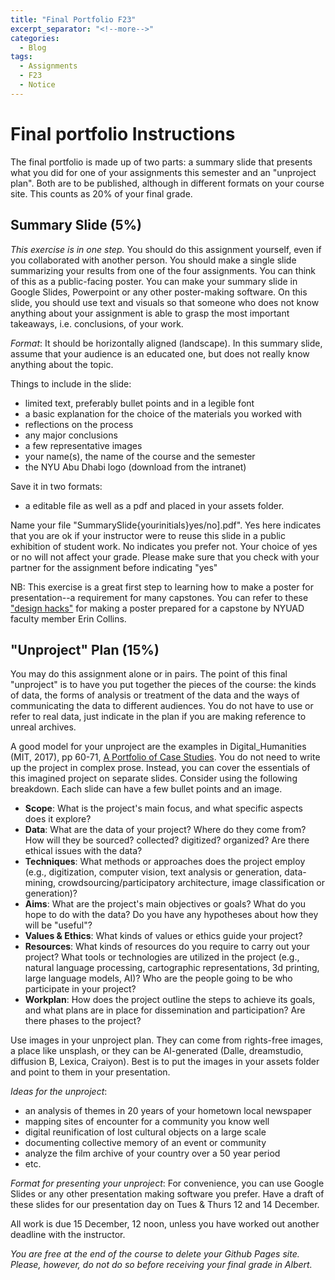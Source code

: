 ```yaml
---
title: "Final Portfolio F23"
excerpt_separator: "<!--more-->"
categories:
  - Blog
tags:
  - Assignments
  - F23
  - Notice
---
```


# Final portfolio Instructions

The final portfolio is made up of two parts: a summary slide that presents what you did for one of your assignments this semester and an "unproject plan". Both are to be published, although in different formats on your course site. This counts as 20% of your final grade. 

## Summary Slide (5%)

*This exercise is in one step.* You should do this assignment yourself, even if you collaborated with another person. You should make a single slide summarizing your results from one of the four assignments. You can think of this as a public-facing poster. You can make your summary slide in Google Slides, Powerpoint or any other poster-making software. On this slide, you should use text and visuals so that someone who does not know anything about your assignment is able to grasp the most important takeaways, i.e. conclusions, of your work. 

*Format*: It should be horizontally aligned (landscape).  In this summary slide, assume that your audience is an educated one, but does not really know anything about the topic. 

Things to include in the slide:

- limited text, preferably bullet points and in a legible font
- a basic explanation for the choice of the materials you worked with
- reflections on the process
- any major conclusions
- a few representative images
- your name(s), the name of the course and the semester
- the NYU Abu Dhabi logo (download from the intranet) 

Save it in two formats: 
- a editable file as well as a pdf and placed in your assets folder.

Name your file "SummarySlide{yourinitials}yes/no].pdf". Yes here indicates that you are ok if your instructor were to reuse this slide in a public exhibition of student work. No indicates you prefer not. Your choice of yes or no will not affect your grade. Please make sure that you check with your partner for the assignment before indicating "yes"

NB: This exercise is a great first step to learning how to make a poster for presentation--a requirement for many capstones. You can refer to these ["design hacks"](https://drive.google.com/file/d/1l3oRLjaZn__7xkFrHhafvwbNDT7Llfu6/view?usp=share_link) for making a poster prepared for a capstone by NYUAD faculty member Erin Collins.


##  "Unproject" Plan (15%)

You may do this assignment alone or in pairs. The point of this final "unproject" is to have you put together the pieces of the course: the kinds of data, the forms of analysis or treatment of the data and the ways of communicating the data to different audiences. You do not have to use or refer to real data, just indicate in the plan if you are making reference to unreal archives. 

A good model for your unproject are the examples in Digital_Humanities (MIT, 2017), pp 60-71, [A Portfolio of Case Studies](https://direct.mit.edu/books/book/5346/chapter/3837846/EMERGING-METHODS-AND-GENRES). You do not need to write up the project in complex prose. Instead, you can cover the essentials of this imagined project on separate slides.  Consider using the following breakdown. Each slide can have a few bullet points and an image.

- **Scope**: What is the project's main focus, and what specific aspects does it explore?
- **Data**: What are the data of your project? Where do they come from? How will they be sourced? collected? digitized? organized? Are there ethical issues with the data? 
- **Techniques**: What methods or approaches does the project employ (e.g., digitization, computer vision, text analysis or generation, data-mining, crowdsourcing/participatory architecture, image classification or generation)?
- **Aims**: What are the project's main objectives or goals? What do you hope to do with the data? Do you have any hypotheses about how they will be "useful"? 
- **Values & Ethics**: What kinds of values or ethics guide your project?
- **Resources**: What kinds of resources do you require to carry out your project? What tools or technologies are utilized in the project (e.g., natural language processing, cartographic representations, 3d printing, large language models, AI)? Who are the people going to be who participate in your project?
- **Workplan**: How does the project outline the steps to achieve its goals, and what plans are in place for dissemination and participation? Are there phases to the project?  

Use images in your unproject plan. They can come from rights-free images, a place like unsplash, or they can be AI-generated (Dalle, dreamstudio, diffusion B, Lexica, Craiyon). Best is to put the images in your assets folder and point to them in your presentation. 

*Ideas for the unproject*: 
- an analysis of themes in 20 years of your hometown local newspaper
- mapping sites of encounter for a community you know well
- digital reunification of lost cultural objects on a large scale
- documenting collective memory of an event or community
- analyze the film archive of your country over a 50 year period 
- etc. 

*Format for presenting your unproject*: For convenience, you can use Google Slides or any other presentation making software you prefer. Have a draft of these slides for our presentation day on Tues & Thurs 12 and 14 December. 

All work is due 15 December, 12 noon, unless you have worked out another deadline with the instructor.

*You are free at the end of the course to delete your Github Pages site. Please, however, do not do so before receiving your final grade in Albert.* 